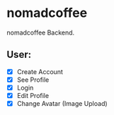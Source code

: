 # nomadcoffee

nomadcoffee Backend.

## User:

- [x] Create Account
- [x] See Profile
- [x] Login
- [x] Edit Profile
- [x] Change Avatar (Image Upload)
